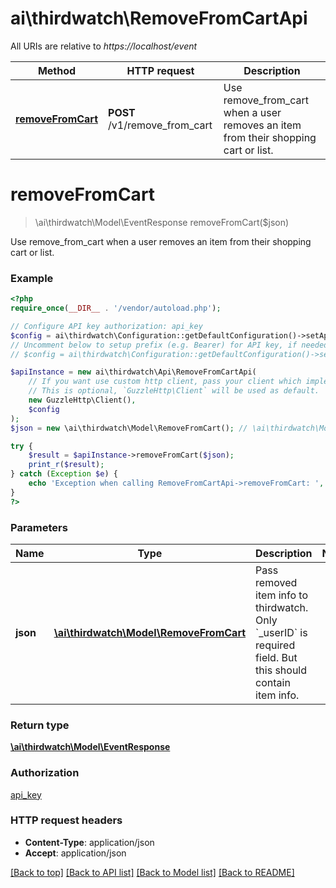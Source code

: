 # ai\thirdwatch\RemoveFromCartApi

All URIs are relative to *https://localhost/event*

Method | HTTP request | Description
------------- | ------------- | -------------
[**removeFromCart**](RemoveFromCartApi.md#removeFromCart) | **POST** /v1/remove_from_cart | Use remove_from_cart when a user removes an item from their shopping cart or list.


# **removeFromCart**
> \ai\thirdwatch\Model\EventResponse removeFromCart($json)

Use remove_from_cart when a user removes an item from their shopping cart or list.

### Example
```php
<?php
require_once(__DIR__ . '/vendor/autoload.php');

// Configure API key authorization: api_key
$config = ai\thirdwatch\Configuration::getDefaultConfiguration()->setApiKey('X-THIRDWATCH-API-KEY', 'YOUR_API_KEY');
// Uncomment below to setup prefix (e.g. Bearer) for API key, if needed
// $config = ai\thirdwatch\Configuration::getDefaultConfiguration()->setApiKeyPrefix('X-THIRDWATCH-API-KEY', 'Bearer');

$apiInstance = new ai\thirdwatch\Api\RemoveFromCartApi(
    // If you want use custom http client, pass your client which implements `GuzzleHttp\ClientInterface`.
    // This is optional, `GuzzleHttp\Client` will be used as default.
    new GuzzleHttp\Client(),
    $config
);
$json = new \ai\thirdwatch\Model\RemoveFromCart(); // \ai\thirdwatch\Model\RemoveFromCart | Pass removed item info to thirdwatch. Only `_userID` is required field. But this should contain item info.

try {
    $result = $apiInstance->removeFromCart($json);
    print_r($result);
} catch (Exception $e) {
    echo 'Exception when calling RemoveFromCartApi->removeFromCart: ', $e->getMessage(), PHP_EOL;
}
?>
```

### Parameters

Name | Type | Description  | Notes
------------- | ------------- | ------------- | -------------
 **json** | [**\ai\thirdwatch\Model\RemoveFromCart**](../Model/RemoveFromCart.md)| Pass removed item info to thirdwatch. Only &#x60;_userID&#x60; is required field. But this should contain item info. |

### Return type

[**\ai\thirdwatch\Model\EventResponse**](../Model/EventResponse.md)

### Authorization

[api_key](../../README.md#api_key)

### HTTP request headers

 - **Content-Type**: application/json
 - **Accept**: application/json

[[Back to top]](#) [[Back to API list]](../../README.md#documentation-for-api-endpoints) [[Back to Model list]](../../README.md#documentation-for-models) [[Back to README]](../../README.md)

